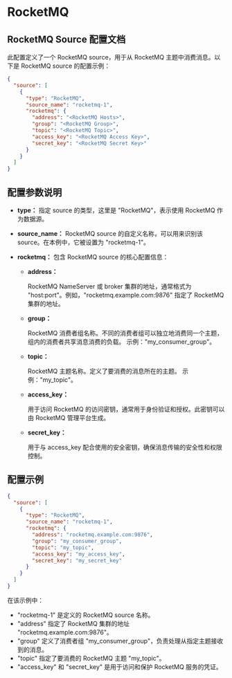 RocketMQ
===
## RocketMQ Source 配置文档
此配置定义了一个 RocketMQ source，用于从 RocketMQ 主题中消费消息。以下是 RocketMQ source 的配置示例：
```json
{
  "source": [
    {
      "type": "RocketMQ",
      "source_name": "rocketmq-1",
      "rocketmq": {
        "address": "<RocketMQ Hosts>",
        "group": "<RocketMQ Group>",
        "topic": "<RocketMQ Topic>",
        "access_key": "<RocketMQ Access Key>",
        "secret_key": "<RocketMQ Secret Key>"
      }
    }
  ]
}
```

## 配置参数说明
* **type：**
指定 source 的类型，这里是 "RocketMQ"，表示使用 RocketMQ 作为数据源。

* **source_name：**
RocketMQ source 的自定义名称，可以用来识别该 source。在本例中，它被设置为 "rocketmq-1"。

* **rocketmq：**
包含 RocketMQ source 的核心配置信息：

  * **address：**

    RocketMQ NameServer 或 broker 集群的地址，通常格式为 "host:port"。例如，"rocketmq.example.com:9876" 指定了 RocketMQ 集群的地址。

  * **group：**

    RocketMQ 消费者组名称。不同的消费者组可以独立地消费同一个主题，组内的消费者共享消息消费的负载。 示例："my_consumer_group"。

  * **topic：**

    RocketMQ 主题名称。定义了要消费的消息所在的主题。 示例："my_topic"。

  * **access_key：**

    用于访问 RocketMQ 的访问密钥，通常用于身份验证和授权。此密钥可以由 RocketMQ 管理平台生成。

  * **secret_key：**

    用于与 access_key 配合使用的安全密钥，确保消息传输的安全性和权限控制。

## 配置示例
```json
{
  "source": [
    {
      "type": "RocketMQ",
      "source_name": "rocketmq-1",
      "rocketmq": {
        "address": "rocketmq.example.com:9876",
        "group": "my_consumer_group",
        "topic": "my_topic",
        "access_key": "my_access_key",
        "secret_key": "my_secret_key"
      }
    }
  ]
}
```

在该示例中：
* "rocketmq-1" 是定义的 RocketMQ source 名称。
* "address" 指定了 RocketMQ 集群的地址 "rocketmq.example.com:9876"。
* "group" 定义了消费者组 "my_consumer_group"，负责处理从指定主题接收到的消息。
* "topic" 指定了要消费的 RocketMQ 主题 "my_topic"。
* "access_key" 和 "secret_key" 是用于访问和保护 RocketMQ 服务的凭证。